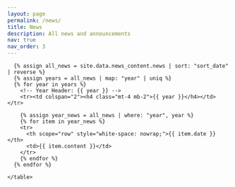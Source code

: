 ```yaml
---
layout: page
permalink: /news/
title: News
description: All news and announcements
nav: true
nav_order: 3
---
```


<!-- 
TO ADD NEW NEWS:
1. Edit _data/news_content.yml
2. Add a new entry in the 'news' array with:
   - date: "Your date format"
   - content: "Your news content"
   - year: YYYY (number)
3. The page will automatically update!
-->

<!-- HTML Structure Section -->
<div class="news">
  
  <style>
    .news-table th {
      width: 150px;
      min-width: 150px;
      white-space: nowrap;
      vertical-align: top;
      font-size: 0.9em;
      padding-right: 15px;
    }
    .news-table td {
      vertical-align: top;
    }
  </style>
  
  <div class="table-responsive">
    <table class="table table-sm table-borderless news-table">
      
      {% assign all_news = site.data.news_content.news | sort: "sort_date" | reverse %}
      {% assign years = all_news | map: "year" | uniq %}
      {% for year in years %}
        <!-- Year Header: {{ year }} -->
        <tr><td colspan="2"><h4 class="mt-4 mb-2">{{ year }}</h4></td></tr>
        
        {% assign year_news = all_news | where: "year", year %}
        {% for item in year_news %}
        <tr>
          <th scope="row" style="white-space: nowrap;">{{ item.date }}</th>
          <td>{{ item.content }}</td>
        </tr>
        {% endfor %}
      {% endfor %}
      
    </table>
  </div>
</div>
